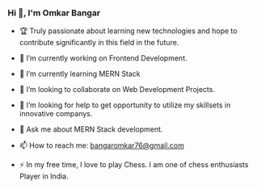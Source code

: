 ### Hi 👋, I'm Omkar Bangar

- 🏆 Truly passionate about learning new technologies and hope to contribute significantly in this field in the future.


- 🔭 I’m currently working on Frontend Development.
- 🌱 I’m currently learning MERN Stack
- 👯 I’m looking to collaborate on Web Development Projects.
- 🤔 I’m looking for help to get opportunity to utilize my skillsets in innovative companys.
- 💬 Ask me about MERN Stack development.
- 📫 How to reach me: bangaromkar76@gmail.com
- ⚡ In my free time, I love to play Chess. I am one of chess enthusiasts Player in India.


